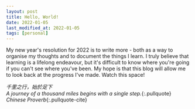 ```yaml
---
layout: post
title: Hello, World!
date: 2022-01-05
last_modified_at: 2022-01-05
tags: [personal]
---
```


My new year's resolution for 2022 is to write more - both as a way to organise my thoughts and to document the things I learn. I truly believe that learning is a lifelong endeavour, but it's difficult to know where you're going if you can't see where you've been. My hope is that this blog will allow me to look back at the progress I've made. Watch this space!

*千里之行，始於足下<br />A journey of a thousand miles begins with a single step.*{:.pullquote}
*Chinese Proverb*{:.pullquote-cite}
